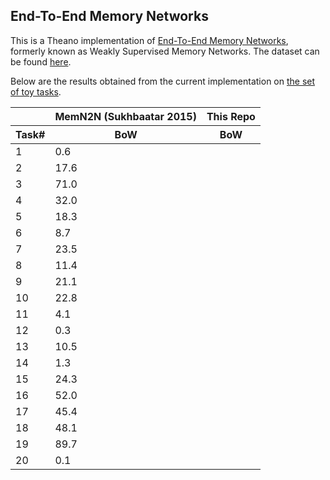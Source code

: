 ## End-To-End Memory Networks
This is a Theano implementation of [End-To-End Memory Networks](http://arxiv.org/abs/1503.08895v4), formerly known as Weakly Supervised Memory Networks. The dataset can be found [here](http://fb.ai/babi).

Below are the results obtained from the current implementation on [the set of toy tasks](http://arxiv.org/abs/1502.05698).

<table>
    <thead>
        <tr>
            <th></th>
            <th colspan="1">MemN2N (Sukhbaatar 2015)</th>
            <th colspan="1">This Repo</th>
        </tr>
        <tr>
            <th>Task#</th>
            <th>BoW</th>
            <th>BoW</th>
        </tr>
    </thead>
    <tbody>
        <tr><td>1</td><td>0.6</td><td></td></tr>
        <tr><td>2</td><td>17.6</td><td></td></tr>
        <tr><td>3</td><td>71.0</td><td></td></tr>
        <tr><td>4</td><td>32.0</td><td></td></tr>
        <tr><td>5</td><td>18.3</td><td></td></tr>
        <tr><td>6</td><td>8.7</td><td></td></tr>
        <tr><td>7</td><td>23.5</td><td></td></tr>
        <tr><td>8</td><td>11.4</td><td></td></tr>
        <tr><td>9</td><td>21.1</td><td></td></tr>
        <tr><td>10</td><td>22.8</td><td></td></tr>
        <tr><td>11</td><td>4.1</td><td></td></tr>
        <tr><td>12</td><td>0.3</td><td></td></tr>
        <tr><td>13</td><td>10.5</td><td></td></tr>
        <tr><td>14</td><td>1.3</td><td></td></tr>
        <tr><td>15</td><td>24.3</td><td></td></tr>
        <tr><td>16</td><td>52.0</td><td></td></tr>
        <tr><td>17</td><td>45.4</td><td></td></tr>
        <tr><td>18</td><td>48.1</td><td></td></tr>
        <tr><td>19</td><td>89.7</td><td></td></tr>
        <tr><td>20</td><td>0.1</td><td></td></tr>        
    </tbody>
</table>
